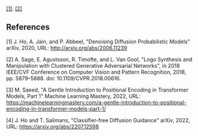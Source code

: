  [[1]](#1). [[2]](#2)

## References
<a id="1">[1]</a> 
J. Ho, A. Jain, and P. Abbeel, "Denoising Diffusion Probabilistic Models" arXiv, 2020,
URL: http://arxiv.org/abs/2006.11239

<a id="2">[2]</a>
A. Sage, E. Agustsson, R. Timofte, and L. Van Gool,
"Logo Synthesis and Manipulation with Clustered Generative Adversarial Networks",
in 2018 IEEE/CVF Conference on Computer Vision and Pattern Recognition, 2018,
pp. 5879–5888. doi: 10.1109/CVPR.2018.00616.

<a id="3">[3]</a>
M. Saeed, "A Gentle Introduction to Positional Encoding in Transformer Models, Part 1" 
Machine Learning Mastery, 2022, URL:
https://machinelearningmastery.com/a-gentle-introduction-to-positional-encoding-in-transformer-models-part-1/

<a id="4">[4]</a>
J. Ho and T. Salimans, "Classifier-free Diffusion Guidance" arXiv, 2022,
URL: https://arxiv.org/abs/2207.12598
